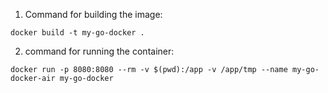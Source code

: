 1. Command for building the image:


`docker build -t my-go-docker .`


2. command for running the container:


`docker run -p 8080:8080 --rm -v $(pwd):/app -v /app/tmp --name my-go-docker-air my-go-docker`